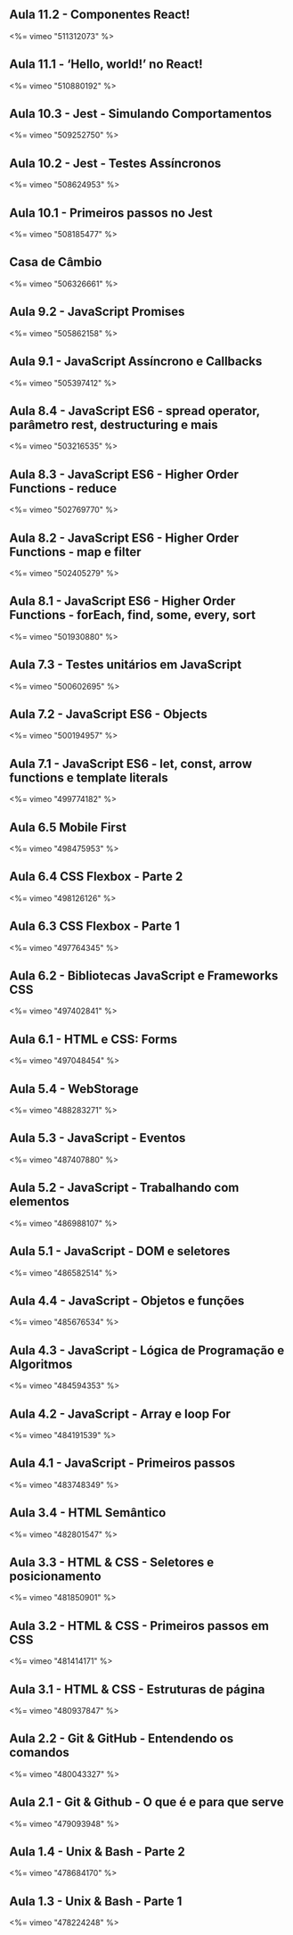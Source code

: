 ## Aula 11.2 - Componentes React!
<%= vimeo "511312073" %>

## Aula 11.1 - ‘Hello, world!’ no React!
<%= vimeo "510880192" %>

## Aula 10.3 - Jest - Simulando Comportamentos
<%= vimeo "509252750" %>

## Aula 10.2 - Jest - Testes Assíncronos
<%= vimeo "508624953" %>

## Aula 10.1 - Primeiros passos no Jest
<%= vimeo "508185477" %>

## Casa de Câmbio
<%= vimeo "506326661" %>

## Aula 9.2 - JavaScript Promises
<%= vimeo "505862158" %>

## Aula 9.1 - JavaScript Assíncrono e Callbacks
<%= vimeo "505397412" %>

## Aula 8.4 - JavaScript ES6 - spread operator, parâmetro rest, destructuring e mais
<%= vimeo "503216535" %>

## Aula 8.3 - JavaScript ES6 - Higher Order Functions - reduce
<%= vimeo "502769770" %>

## Aula 8.2 - JavaScript ES6 - Higher Order Functions - map e filter
<%= vimeo "502405279" %>

## Aula 8.1 - JavaScript ES6 - Higher Order Functions - forEach, find, some, every, sort
<%= vimeo "501930880" %>

## Aula 7.3 - Testes unitários em JavaScript
<%= vimeo "500602695" %>

## Aula 7.2 - JavaScript ES6 - Objects
<%= vimeo "500194957" %>

## Aula 7.1 - JavaScript ES6 - let, const, arrow functions e template literals
<%= vimeo "499774182" %>

## Aula 6.5 Mobile First
<%= vimeo "498475953" %>

## Aula 6.4 CSS Flexbox - Parte 2
<%= vimeo "498126126" %>

## Aula 6.3 CSS Flexbox - Parte 1
<%= vimeo "497764345" %>

## Aula 6.2 - Bibliotecas JavaScript e Frameworks CSS
<%= vimeo "497402841" %>

## Aula 6.1 - HTML e CSS: Forms
<%= vimeo "497048454" %>

## Aula 5.4 - WebStorage
<%= vimeo "488283271" %>

## Aula 5.3 - JavaScript - Eventos
<%= vimeo "487407880" %>

## Aula 5.2 - JavaScript - Trabalhando com elementos
<%= vimeo "486988107" %>

## Aula 5.1 - JavaScript - DOM e seletores
<%= vimeo "486582514" %>

## Aula 4.4 - JavaScript - Objetos e funções
<%= vimeo "485676534" %>

## Aula 4.3 - JavaScript - Lógica de Programação e Algoritmos
<%= vimeo "484594353" %>

## Aula 4.2 - JavaScript - Array e loop For
<%= vimeo "484191539" %>

## Aula 4.1 - JavaScript - Primeiros passos
<%= vimeo "483748349" %>

## Aula 3.4 - HTML Semântico
<%= vimeo "482801547" %>

## Aula 3.3 - HTML & CSS - Seletores e posicionamento
<%= vimeo "481850901" %>

## Aula 3.2 - HTML & CSS - Primeiros passos em CSS
<%= vimeo "481414171" %>

## Aula 3.1 - HTML & CSS - Estruturas de página
<%= vimeo "480937847" %>

## Aula 2.2 - Git & GitHub - Entendendo os comandos
<%= vimeo "480043327" %>

## Aula 2.1 - Git & Github - O que é e para que serve
<%= vimeo "479093948" %>

## Aula 1.4 - Unix & Bash - Parte 2
<%= vimeo "478684170" %>

## Aula 1.3 - Unix & Bash - Parte 1
<%= vimeo "478224248" %>
